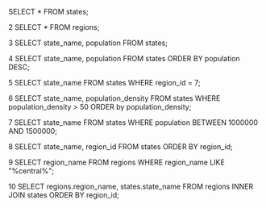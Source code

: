SELECT * FROM states;

2 SELECT * FROM regions;

3 SELECT state_name, population FROM states;

4 SELECT state_name, population FROM states ORDER BY population DESC;

5 SELECT state_name FROM states WHERE region_id = 7;

6 SELECT state_name, population_density FROM states WHERE population_density > 50 ORDER by population_density;

7 SELECT state_name FROM states WHERE population BETWEEN 1000000 AND 1500000;

8 SELECT state_name, region_id FROM states ORDER BY region_id;

9 SELECT region_name FROM regions WHERE region_name LIKE "%central%";

10 SELECT regions.region_name, states.state_name FROM regions INNER JOIN states ORDER BY region_id;

<!-- What are databases for?
They are for a easy way to store infomation
What is a one-to-many relationship?
When one item can have many items linked to it
What is a primary key? What is a foreign key? How can you determine which is which?
The primary key is the main focus, you can use logic
How can you select information out of a SQL database? What are some general guidelines for that?
Everything above this should answer that. -->